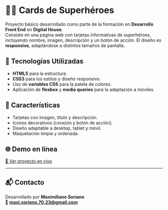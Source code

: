 # 🦸‍♂️ Cards de Superhéroes

Proyecto básico desarrollado como parte de la formación en **Desarrollo Front End** en **Digital House**.  
Consiste en una página web con tarjetas informativas de superhéroes, incluyendo nombre, imagen, descripción y un botón de acción. El diseño es **responsive**, adaptándose a distintos tamaños de pantalla.

## 🚀 Tecnologías Utilizadas
- **HTML5** para la estructura.
- **CSS3** para los estilos y diseño responsivo.
- Uso de **variables CSS** para la paleta de colores.
- Aplicación de **flexbox** y **media queries** para la adaptación a móviles.

## 📌 Características
- Tarjetas con imagen, título y descripción.
- Iconos decorativos (corazón y botón de acción).
- Diseño adaptable a desktop, tablet y móvil.
- Maquetación limpia y ordenada.

## 🌐 Demo en línea
[🔗 Ver proyecto en vivo](https://front-end-heroes.netlify.app/)

---

## 📬 Contacto
Desarrollado por **Maximiliano Soriano**  
📧 **maxi.soriano.70.23@gmail.com**
